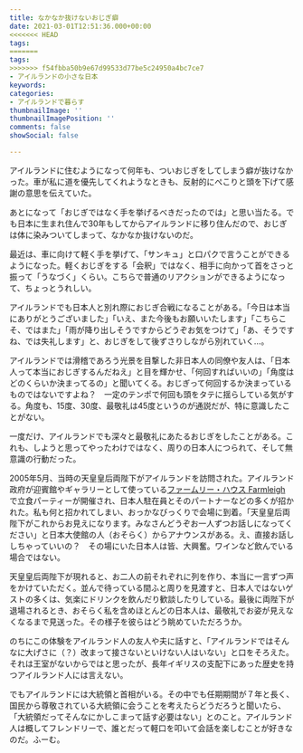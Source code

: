 ```yaml
---
title: なかなか抜けないおじぎ癖
date: 2021-03-01T12:51:36.000+00:00
<<<<<<< HEAD
tags: 
=======
tags:
>>>>>>> f54fbba50b9e67d99533d77be5c24950a4bc7ce7
- アイルランドの小さな日本
keywords: 
categories:
- アイルランドで暮らす
thumbnailImage: ''
thumbnailImagePosition: ''
comments: false
showSocial: false

---
```

アイルランドに住むようになって何年も、ついおじぎをしてしまう癖が抜けなかった。車が私に道を優先してくれようなときも、反射的にぺこりと頭を下げて感謝の意思を伝えていた。

<!--more-->

あとになって「おじぎではなく手を挙げるべきだったのでは」と思い当たる。でも日本に生まれ住んで30年もしてからアイルランドに移り住んだので、おじぎは体に染みついてしまって、なかなか抜けないのだ。

最近は、車に向けて軽く手を挙げて、「サンキュ」と口パクで言うことができるようになった。軽くおじぎをする「会釈」ではなく、相手に向かって首をさっと振って「うなづく」くらい。こちらで普通のリアクションができるようになって、ちょっとうれしい。

アイルランドでも日本人と別れ際におじぎ合戦になることがある。「今日は本当にありがとうございました」「いえ、また今後もお願いいたします」「こちらこそ、ではまた」「雨が降り出しそうですからどうぞお気をつけて」「あ、そうですね、では失礼します」と、おじぎをして後ずさりしながら別れていく…。

アイルランドでは滑稽であろう光景を目撃した非日本人の同僚や友人は、「日本人って本当におじぎするんだねえ」と目を輝かせ、「何回すればいいの」「角度はどのくらいか決まってるの」と聞いてくる。おじぎって何回するか決まっているものではないですよね？　一定のテンポで何回も頭をタテに揺らしている気がする。角度も、15度、30度、最敬礼は45度というのが通説だが、特に意識したことがない。

一度だけ、アイルランドでも深々と最敬礼にあたるおじぎをしたことがある。これも、しようと思ってやったわけではなく、周りの日本人につられて、そして無意識の行動だった。

2005年5月、当時の天皇皇后両陛下がアイルランドを訪問された。アイルランド政府が迎賓館やギャラリーとして使っている[ファームリー・ハウス Farmleigh](http://farmleigh.ie/state-guests/ "ファームリー・ハウス Farmleigh") で立食パーティーが開催され、日本人駐在員とそのパートナーなどの多くが招かれた。私も何と招かれてしまい、おっかなびっくりで会場に到着。「天皇皇后両陛下がこれからお見えになります。みなさんどうぞお一人ずつお話しになってください」と日本大使館の人（おそらく）からアナウンスがある。え、直接お話ししちゃっていいの？　その場にいた日本人は皆、大興奮。ワインなど飲んでいる場合ではない。

天皇皇后両陛下が現れると、お二人の前それぞれに列を作り、本当に一言ずつ声をかけていただく。並んで待っている間ふと周りを見渡すと、日本人ではないゲストの多くは、気楽にドリンクを飲んだり歓談したりしている。最後に両陛下が退場されるとき、おそらく私を含めほとんどの日本人は、最敬礼でお姿が見えなくなるまで見送った。その様子を彼らはどう眺めていただろうか。

のちにこの体験をアイルランド人の友人や夫に話すと、「アイルランドではそんなに大げさに（？）改まって接さないといけない人はいない」と口をそろえた。それは王室がないからではと思ったが、長年イギリスの支配下にあった歴史を持つアイルランド人には言えない。

でもアイルランドには大統領と首相がいる。その中でも任期期間が７年と長く、国民から尊敬されている大統領に会うことを考えたらどうだろうと聞いたら、「大統領だってそんなにかしこまって話す必要はない」とのこと。アイルランド人は概してフレンドリーで、誰とだって軽口を叩いて会話を楽しむことが好きなのだ。ふーむ。